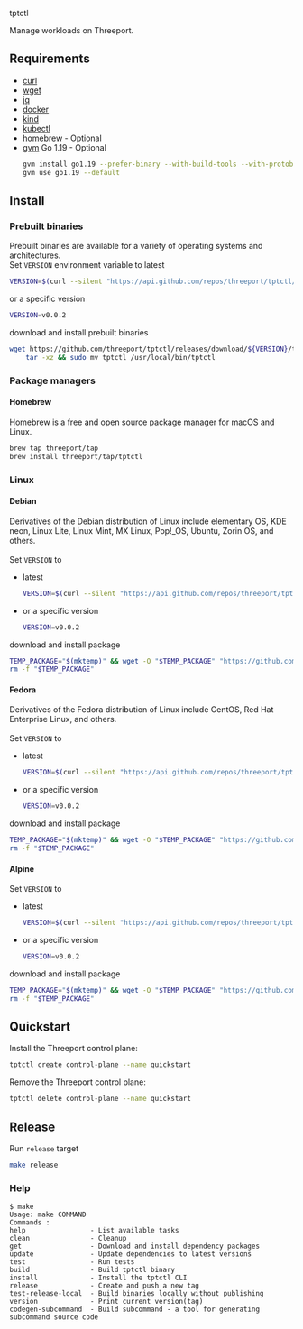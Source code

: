 tptctl

Manage workloads on Threeport.

## Requirements

* [curl](https://help.ubidots.com/en/articles/2165289-learn-how-to-install-run-curl-on-windows-macosx-linux)
* [wget](https://www.gnu.org/software/wget/)
* [jq](https://github.com/stedolan/jq/wiki/Installation)
* [docker](https://docs.docker.com/engine/install/)
* [kind](https://kind.sigs.k8s.io/docs/user/quick-start/#installation)
* [kubectl](https://kubernetes.io/docs/tasks/tools/#kubectl)
* [homebrew](https://brew.sh/) - Optional
* [gvm](https://github.com/moovweb/gvm) Go 1.19 - Optional
    ```bash
    gvm install go1.19 --prefer-binary --with-build-tools --with-protobuf
    gvm use go1.19 --default

## Install

### Prebuilt binaries

Prebuilt binaries are available for a variety of operating systems and architectures.</br>
Set `VERSION` environment variable to latest
```bash
VERSION=$(curl --silent "https://api.github.com/repos/threeport/tptctl/releases/latest" | jq '.tag_name' -r)
```
or a specific version
```bash
VERSION=v0.0.2
```
download and install prebuilt binaries
```bash
wget https://github.com/threeport/tptctl/releases/download/${VERSION}/tptctl_${VERSION}_$(echo $(uname))_$(uname -m).tar.gz -O - |\
    tar -xz && sudo mv tptctl /usr/local/bin/tptctl
```

### Package managers
#### Homebrew
Homebrew is a free and open source package manager for macOS and Linux.

```bash
brew tap threeport/tap
brew install threeport/tap/tptctl
```

### Linux

#### Debian
Derivatives of the Debian distribution of Linux include elementary OS, KDE neon, Linux Lite, Linux Mint, MX Linux, Pop!_OS, Ubuntu, Zorin OS, and others.</br></br>
Set `VERSION` to 
* latest
    ```bash
    VERSION=$(curl --silent "https://api.github.com/repos/threeport/tptctl/releases/latest" | jq '.tag_name' -r)
    ```
* or a specific version
    ```bash
    VERSION=v0.0.2
    ```
download and install package
```bash
TEMP_PACKAGE="$(mktemp)" && wget -O "$TEMP_PACKAGE" "https://github.com/threeport/tptctl/releases/download/${VERSION}/tptctl_${VERSION}_$(uname -m | sed -E 's/^(aarch64|aarch64_be|armv6l|armv7l|armv8b|armv8l)$$/arm64/g' | sed -E 's/^x86_64$$/amd64/g').deb" && sudo apt -i "$TEMP_PACKAGE"
rm -f "$TEMP_PACKAGE"
```

#### Fedora
Derivatives of the Fedora distribution of Linux include CentOS, Red Hat Enterprise Linux, and others.</br></br>
Set `VERSION` to
* latest
    ```bash
    VERSION=$(curl --silent "https://api.github.com/repos/threeport/tptctl/releases/latest" | jq '.tag_name' -r)
    ```
* or a specific version
    ```bash
    VERSION=v0.0.2
    ```
download and install package
```bash
TEMP_PACKAGE="$(mktemp)" && wget -O "$TEMP_PACKAGE" "https://github.com/threeport/tptctl/releases/download/${VERSION}/tptctl_${VERSION}_$(uname -m | sed -E 's/^(aarch64|aarch64_be|armv6l|armv7l|armv8b|armv8l)$$/arm64/g' | sed -E 's/^x86_64$$/amd64/g').rpm" && sudo dnf -y "$TEMP_PACKAGE"
rm -f "$TEMP_PACKAGE"
```

#### Alpine

Set `VERSION` to
* latest
    ```bash
    VERSION=$(curl --silent "https://api.github.com/repos/threeport/tptctl/releases/latest" | jq '.tag_name' -r)
    ```
* or a specific version
    ```bash
    VERSION=v0.0.2
    ```
download and install package
```bash
TEMP_PACKAGE="$(mktemp)" && wget -O "$TEMP_PACKAGE" "https://github.com/threeport/tptctl/releases/download/${VERSION}/tptctl_${VERSION}_$(uname -m | sed -E 's/^(aarch64|aarch64_be|armv6l|armv7l|armv8b|armv8l)$$/arm64/g' | sed -E 's/^x86_64$$/amd64/g').apk" && sudo apk add --allow-untrusted "$TEMP_PACKAGE"
rm -f "$TEMP_PACKAGE"
```

## Quickstart

Install the Threeport control plane:

```bash
tptctl create control-plane --name quickstart
```

Remove the Threeport control plane:

```bash
tptctl delete control-plane --name quickstart
```

## Release
Run `release` target
```bash
make release
```

### Help

```text
$ make
Usage: make COMMAND
Commands :
help                - List available tasks
clean               - Cleanup
get                 - Download and install dependency packages
update              - Update dependencies to latest versions
test                - Run tests
build               - Build tptctl binary
install             - Install the tptctl CLI
release             - Create and push a new tag
test-release-local  - Build binaries locally without publishing
version             - Print current version(tag)
codegen-subcommand  - Build subcommand - a tool for generating subcommand source code
```
